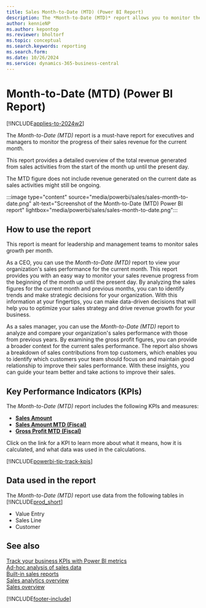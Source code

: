 ```yaml
---
title: Sales Month-to-Date (MTD) (Power BI Report)
description: The *Month-to-Date (MTD)* report allows you to monitor the progress of their sales revenue for the current month
author: kennieNP
ms.author: kepontop
ms.reviewer: bholtorf
ms.topic: conceptual
ms.search.keywords: reporting
ms.search.form: 
ms.date: 10/26/2024
ms.service: dynamics-365-business-central
---
```


# Month-to-Date (MTD) (Power BI Report)

[!INCLUDE[applies-to-2024w2](includes/applies-to-2024w2.md)]

The *Month-to-Date (MTD)* report is a must-have report for executives and managers to monitor the progress of their sales revenue for the current month. 

This report provides a detailed overview of the total revenue generated from sales activities from the start of the month up until the present day. 

The MTD figure does not include revenue generated on the current date as sales activities might still be ongoing.

:::image type="content" source="media/powerbi/sales/sales-month-to-date.png" alt-text="Screenshot of the Month-to-Date (MTD) Power BI report" lightbox="media/powerbi/sales/sales-month-to-date.png":::


## How to use the report

This report is meant for leadership and management teams to monitor sales growth per month.

As a CEO, you can use the *Month-to-Date (MTD)* report to view your organization's sales performance for the current month. This report provides you with an easy way to monitor your sales revenue progress from the beginning of the month up until the present day. By analyzing the sales figures for the current month and previous months, you can to identify trends and make strategic decisions for your organization. With this information at your fingertips, you can make data-driven decisions that will help you to optimize your sales strategy and drive revenue growth for your business.

As a sales manager, you can use the *Month-to-Date (MTD)* report to analyze and compare your organization's sales performance with those from previous years. By examining the gross profit figures, you can provide a broader context for the current sales performance. The report also shows a breakdown of sales contributions from top customers, which enables you to identify which customers your team should focus on and maintain good relationship to improve their sales performance. With these insights, you can guide your team better and take actions to improve their sales.


## Key Performance Indicators (KPIs)

The *Month-to-Date (MTD)* report includes the following KPIs and measures: 

- [**Sales Amount**](sales-powerbi-sales-kpis.md#sales-amount)  
- [**Sales Amount MTD (Fiscal)**](sales-powerbi-sales-kpis.md#sales-amount-mtd-fiscal)
- [**Gross Profit MTD (Fiscal)**](sales-powerbi-sales-kpis.md#gross-profit-mtd-fiscal)

Click on the link for a KPI to learn more about what it means, how it is calculated, and what data was used in the calculations. 

[!INCLUDE[powerbi-tip-track-kpis](includes/powerbi-tip-track-kpis.md)]


## Data used in the report

The *Month-to-Date (MTD)* report use data from the following tables in [!INCLUDE[prod_short](includes/prod_short.md)]

- Value Entry
- Sales Line
- Customer


## See also

[Track your business KPIs with Power BI metrics](track-kpis-with-power-bi-metrics.md)   
[Ad-hoc analysis of sales data](ad-hoc-analysis-sales.md)   
[Built-in sales reports](sales-reports.md)   
[Sales analytics overview](sales-analytics-overview.md)  
[Sales overview](sales-manage-sales.md)  

[!INCLUDE[footer-include](includes/footer-banner.md)]
